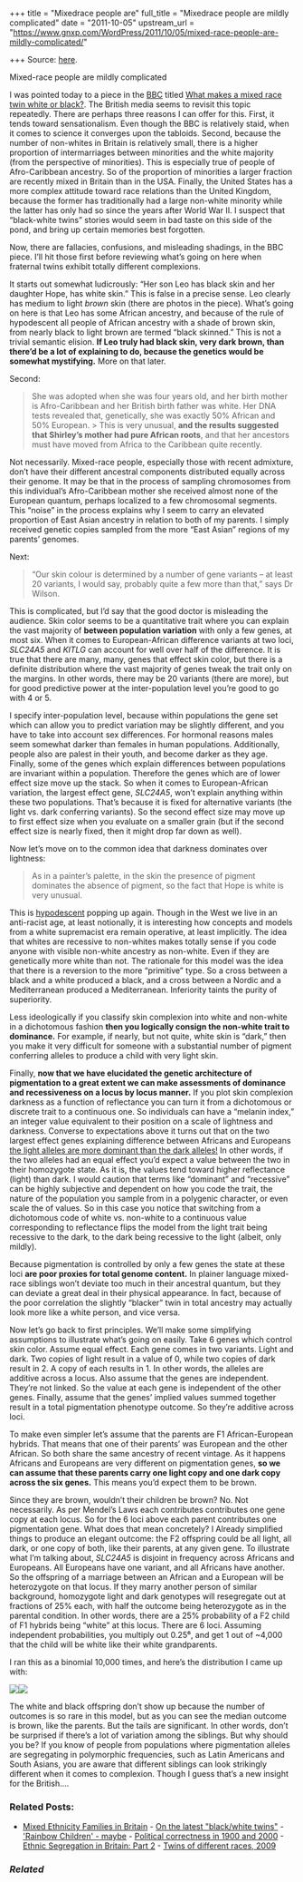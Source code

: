 +++
title = "Mixedrace people are"
full_title = "Mixedrace people are mildly complicated"
date = "2011-10-05"
upstream_url = "https://www.gnxp.com/WordPress/2011/10/05/mixed-race-people-are-mildly-complicated/"

+++
Source: [here](https://www.gnxp.com/WordPress/2011/10/05/mixed-race-people-are-mildly-complicated/).

Mixed-race people are mildly complicated

I was pointed today to a piece in the [BBC](http://www.bbc.co.uk/news/health-14885513) titled [What makes a mixed race twin white or black?](http://www.bbc.co.uk/news/health-14885513). The British media seems to revisit this topic repeatedly. There are perhaps three reasons I can offer for this. First, it tends toward sensationalism. Even though the BBC is relatively staid, when it comes to science it converges upon the tabloids. Second, because the number of non-whites in Britain is relatively small, there is a higher proportion of intermarriages between minorities and the white majority (from the perspective of minorities). This is especially true of people of Afro-Caribbean ancestry. So of the proportion of minorities a larger fraction are recently mixed in Britain than in the USA. Finally, the United States has a more complex attitude toward race relations than the United Kingdom, because the former has traditionally had a large non-white minority while the latter has only had so since the years after World War II. I suspect that “black-white twins” stories would seem in bad taste on this side of the pond, and bring up certain memories best forgotten.

Now, there are fallacies, confusions, and misleading shadings, in the BBC piece. I’ll hit those first before reviewing what’s going on here when fraternal twins exhibit totally different complexions.

  
It starts out somewhat ludicrously: “Her son Leo has black skin and her daughter Hope, has white skin.” This is false in a precise sense. Leo clearly has medium to light *brown* skin (there are photos in the piece). What’s going on here is that Leo has some African ancestry, and because of the rule of hypodescent all people of African ancestry with a shade of brown skin, from nearly black to light brown are termed “black skinned.” This is not a trivial semantic elision. **If Leo truly had black skin, very dark brown, than there’d be a lot of explaining to do, because the genetics would be somewhat mystifying.** More on that later.

Second:

> She was adopted when she was four years old, and her birth mother is Afro-Caribbean and her British birth father was white. Her DNA tests revealed that, genetically, she was exactly 50% African and 50% European. >
> This is very unusual, **and the results suggested that Shirley’s mother had pure African roots**, and that her ancestors must have moved from Africa to the Caribbean quite recently.

Not necessarily. Mixed-race people, especially those with recent admixture, don’t have their different ancestral components distributed equally across their genome. It may be that in the process of sampling chromosomes from this individual’s Afro-Caribbean mother she received almost none of the European quantum, perhaps localized to a few chromosomal segments. This “noise” in the process explains why I seem to carry an elevated proportion of East Asian ancestry in relation to both of my parents. I simply received genetic copies sampled from the more “East Asian” regions of my parents’ genomes.

Next:

> “Our skin colour is determined by a number of gene variants – at least 20 variants, I would say, probably quite a few more than that,” says Dr Wilson.

This is complicated, but I’d say that the good doctor is misleading the audience. Skin color seems to be a quantitative trait where you can explain the vast majority of **between population variation** with only a few genes, at most six. When it comes to European-African difference variants at two loci, *SLC24A5* and *KITLG* can account for well over half of the difference. It is true that there are many, many, genes that effect skin color, but there is a definite distribution where the vast majority of genes tweak the trait only on the margins. In other words, there may be 20 variants (there are more), but for good predictive power at the inter-population level you’re good to go with 4 or 5.

I specify inter-population level, because within populations the gene set which can allow you to predict variation may be slightly different, and you have to take into account sex differences. For hormonal reasons males seem somewhat darker than females in human populations. Additionally, people also are palest in their youth, and become darker as they age. Finally, some of the genes which explain differences between populations are invariant within a population. Therefore the genes which are of lower effect size move up the stack. So when it comes to European-African variation, the largest effect gene, *SLC24A5*, won’t explain anything within these two populations. That’s because it is fixed for alternative variants (the light vs. dark conferring variants). So the second effect size may move up to first effect size when you evaluate on a smaller grain (but if the second effect size is nearly fixed, then it might drop far down as well).

Now let’s move on to the common idea that darkness dominates over lightness:

> As in a painter’s palette, in the skin the presence of pigment dominates the absence of pigment, so the fact that Hope is white is very unusual.

This is [hypodescent](https://en.wikipedia.org/wiki/Hypodescent) popping up again. Though in the West we live in an anti-racist age, at least notionally, it is interesting how concepts and models from a white supremacist era remain operative, at least implicitly. The idea that whites are recessive to non-whites makes totally sense if you code anyone with visible non-white ancestry as non-white. Even if they are genetically more white than not. The rationale for this model was the idea that there is a reversion to the more “primitive” type. So a cross between a black and a white produced a black, and a cross between a Nordic and a Mediterranean produced a Mediterranean. Inferiority taints the purity of superiority.

Less ideologically if you classify skin complexion into white and non-white in a dichotomous fashion **then you logically consign the non-white trait to dominance.** For example, if nearly, but not quite, white skin is “dark,” then you make it very difficult for someone with a substantial number of pigment conferring alleles to produce a child with very light skin.

Finally, **now that we have elucidated the genetic architecture of pigmentation to a great extent we can make assessments of dominance and recessiveness on a locus by locus manner.** If you plot skin complexion darkness as a function of reflectance you can turn it from a dichotomous or discrete trait to a continuous one. So individuals can have a “melanin index,” an integer value equivalent to their position on a scale of lightness and darkness. Converse to expectations above it turns out that on the two largest effect genes explaining difference between Africans and Europeans [the light alleles are more dominant than the dark alleles!](http://blogs.discovermagazine.com/gnxp/2008/05/fear-of-a-white-planet/) In other words, if the two alleles had an equal effect you’d expect a value between the two in their homozygote state. As it is, the values tend toward higher reflectance (light) than dark. I would caution that terms like “dominant” and “recessive” can be highly subjective and dependent on how you code the trait, the nature of the population you sample from in a polygenic character, or even scale the of values. So in this case you notice that switching from a dichotomous code of white vs. non-white to a continuous value corresponding to reflectance flips the model from the light trait being recessive to the dark, to the dark being recessive to the light (albeit, only mildly).

Because pigmentation is controlled by only a few genes the state at these loci **are poor proxies for total genome content.** In plainer language mixed-race siblings won’t deviate too much in their ancestral quantum, but they can deviate a great deal in their physical appearance. In fact, because of the poor correlation the slightly “blacker” twin in total ancestry may actually look more like a white person, and vice versa.

Now let’s go back to first principles. We’ll make some simplifying assumptions to illustrate what’s going on easily. Take 6 genes which control skin color. Assume equal effect. Each gene comes in two variants. Light and dark. Two copies of light result in a value of 0, while two copies of dark result in 2. A copy of each results in 1. In other words, the alleles are additive across a locus. Also assume that the genes are independent. They’re not linked. So the value at each gene is independent of the other genes. Finally, assume that the genes’ implied values summed together result in a total pigmentation phenotype outcome. So they’re additive across loci.

To make even simpler let’s assume that the parents are F1 African-European hybrids. That means that one of their parents’ was European and the other African. So both share the same ancestry of recent vintage. As it happens Africans and Europeans are very different on pigmentation genes, **so we can assume that these parents carry one light copy and one dark copy across the six genes.** This means you’d expect them to be brown.

Since they are brown, wouldn’t their children be brown? No. Not necessarily. As per Mendel’s Laws each contributes contributes one gene copy at each locus. So for the 6 loci above each parent contributes one pigmentation gene. What does that mean concretely? I Already simplified things to produce an elegant outcome: the F2 offspring could be all light, all dark, or one copy of both, like their parents, at any given gene. To illustrate what I’m talking about, *SLC24A5* is disjoint in frequency across Africans and Europeans. All Europeans have one variant, and all Africans have another. So the offspring of a marriage between an African and a European will be heterozygote on that locus. If they marry another person of similar background, homozygote light and dark genotypes will resegregate out at fractions of 25% each, with half the outcome being heterozygote as in the parental condition. In other words, there are a 25% probability of a F2 child of F1 hybrids being “white” at this locus. There are 6 loci. Assuming independent probabilities, you multiply out 0.25⁶, and get 1 out of \~4,000 that the child will be white like their white grandparents.

I ran this as a binomial 10,000 times, and here’s the distribution I came up with:

[![](https://i0.wp.com/blogs.discovermagazine.com/gnxp/files/2011/10/skindist.jpeg?resize=550%2C435)![](https://i0.wp.com/blogs.discovermagazine.com/gnxp/files/2011/10/skindist.jpeg?resize=550%2C435)](https://i0.wp.com/blogs.discovermagazine.com/gnxp/files/2011/10/skindist.jpeg)

The white and black offspring don’t show up because the number of outcomes is so rare in this model, but as you can see the median outcome is brown, like the parents. But the tails are significant. In other words, don’t be surprised if there’s a lot of variation among the siblings. But why should you be? If you know of people from populations where pigmentation alleles are segregating in polymorphic frequencies, such as Latin Americans and South Asians, you are aware that different siblings can look strikingly different when it comes to complexion. Though I guess that’s a new insight for the British….

### Related Posts:

- [Mixed Ethnicity Families in
  Britain](https://www.gnxp.com/WordPress/2009/01/19/mixed-ethnicity-families-in-britain/) - [On the latest "black/white
  twins"](https://www.gnxp.com/WordPress/2015/03/05/on-the-latest-blackwhite-twins/) - ['Rainbow Children' -
  maybe](https://www.gnxp.com/WordPress/2009/07/06/rainbow-children-maybe/) - [Political correctness in 1900 and
  2000](https://www.gnxp.com/WordPress/2011/10/06/political-correctness-in-1900-and-2000/) - [Ethnic Segregation in Britain: Part
  2](https://www.gnxp.com/WordPress/2005/11/27/ethnic-segregation-in-britain-part-2/) - [Twins of different races,
  2009](https://www.gnxp.com/WordPress/2009/01/02/twins-of-different-races-2009/)

### *Related*

[](https://www.addtoany.com/add_to/facebook?linkurl=https%3A%2F%2Fwww.gnxp.com%2FWordPress%2F2011%2F10%2F05%2Fmixed-race-people-are-mildly-complicated%2F&linkname=Mixed-race%20people%20are%20mildly%20complicated "Facebook")[](https://www.addtoany.com/add_to/twitter?linkurl=https%3A%2F%2Fwww.gnxp.com%2FWordPress%2F2011%2F10%2F05%2Fmixed-race-people-are-mildly-complicated%2F&linkname=Mixed-race%20people%20are%20mildly%20complicated "Twitter")[](https://www.addtoany.com/add_to/email?linkurl=https%3A%2F%2Fwww.gnxp.com%2FWordPress%2F2011%2F10%2F05%2Fmixed-race-people-are-mildly-complicated%2F&linkname=Mixed-race%20people%20are%20mildly%20complicated "Email")[](https://www.addtoany.com/share)
